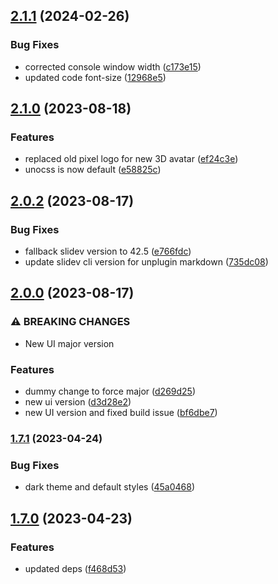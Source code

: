 

## [2.1.1](https://github.com/alvarosaburido/slidev-theme-penguin/compare/v2.1.0...v2.1.1) (2024-02-26)


### Bug Fixes

* corrected console window width ([c173e15](https://github.com/alvarosaburido/slidev-theme-penguin/commit/c173e15394c086b1ec3ca9f9fffa02806b993f56))
* updated code font-size ([12968e5](https://github.com/alvarosaburido/slidev-theme-penguin/commit/12968e51b6f72f5e3755e7d2bc4724532a61a9ef))

## [2.1.0](https://github.com/alvarosaburido/slidev-theme-penguin/compare/v2.0.2...v2.1.0) (2023-08-18)


### Features

* replaced old pixel logo for new 3D avatar ([ef24c3e](https://github.com/alvarosaburido/slidev-theme-penguin/commit/ef24c3e313acf973e246dccbb22f352d0dcab732))
* unocss is now default ([e58825c](https://github.com/alvarosaburido/slidev-theme-penguin/commit/e58825c06b1797ce7d8bb739975feb916b13966b))

## [2.0.2](https://github.com/alvarosaburido/slidev-theme-penguin/compare/v2.0.0...v2.0.2) (2023-08-17)


### Bug Fixes

* fallback slidev version to 42.5 ([e766fdc](https://github.com/alvarosaburido/slidev-theme-penguin/commit/e766fdc428bbc9bded52ff805c60a79af4ba1f5e))
* update slidev cli version for unplugin markdown ([735dc08](https://github.com/alvarosaburido/slidev-theme-penguin/commit/735dc08b9f8a368d5d9606340fd82cfef718e521))

## [2.0.0](https://github.com/alvarosaburido/slidev-theme-penguin/compare/v1.7.1...v2.0.0) (2023-08-17)


### ⚠ BREAKING CHANGES

* New UI major version

### Features

* dummy change to force major ([d269d25](https://github.com/alvarosaburido/slidev-theme-penguin/commit/d269d257ce73f10e963bbad7a4e04a46539e150b))
* new ui version ([d3d28e2](https://github.com/alvarosaburido/slidev-theme-penguin/commit/d3d28e2cc56daac1f57d05b5e5dfe0bc9add6673))
* new UI version and fixed build issue ([bf6dbe7](https://github.com/alvarosaburido/slidev-theme-penguin/commit/bf6dbe7c620ab20a82f389f5a125e043c8fa8032))

### [1.7.1](https://github.com/alvarosaburido/slidev-theme-penguin/compare/v1.7.0...v1.7.1) (2023-04-24)


### Bug Fixes

* dark theme and default styles ([45a0468](https://github.com/alvarosaburido/slidev-theme-penguin/commit/45a046895e9e561e1bf0635b1a34c6223ddc1207))

## [1.7.0](https://github.com/alvarosaburido/slidev-theme-penguin/compare/v1.6.1...v1.7.0) (2023-04-23)


### Features

* updated deps ([f468d53](https://github.com/alvarosaburido/slidev-theme-penguin/commit/f468d5365b2fd7671b53384ffdc4247fdd93da89))